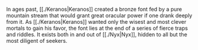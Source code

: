 In ages past, [[./Keranos|Keranos]] created a bronze font fed by a pure mountain stream that would grant great oracular power if one drank deeply from it. As [[./Keranos|Keranos]] wanted only the wisest and most clever mortals to gain his favor, the font lies at the end of a series of fierce traps and riddles. It exists both in and out of [[./Nyx|Nyx]], hidden to all but the most diligent of seekers.